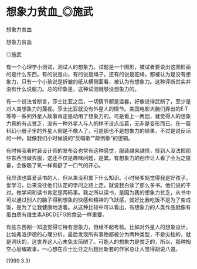 # 想象力贫血_◎施武

想象力贫血

想象力贫血

◎施武

有一个心理学小测试，测试人的想象力。试题是一个图形，被试者要说出这图形画的是什么东西。有的说是山，有的说是绳子，还有的说是驼峰，都被认为是没有想象力，只有一个小孩说是折皱的纸从横侧面看，被认为有想象力。这种评断其实并没有什么说服力。总的印象是，这种试测就够没想象力的。

有一个说法曾断言，莎士比亚之后，一切情节都是滥套，好像说得武断了，至少是对人类想象力的蔑视。莎士比亚就没有外星人的情节。美国电影大腕们弄出的E·T等等一系列外星人故事肯定是动用了想象力的。可是看上一两回，就觉得人的想象力真的有点贫乏，没有一种外星人与人的样子没点瓜葛，无非是变形而已。在一篇科幻小册子里的外星人倒是不像人了，可是那也不是想象力的结果，不过是说反话的一种，就像我们小时候说的“反唱歌”“颠倒歌”的逻辑。

有时候我看时装设计师的发布会也常有这种感觉，服装越来越怪，怪到人没法把那些东西当做衣服，这还不仅是趣味问题，是累。有想象力的创作让人看了会为之振奋，会像吸了氧一样有舒了一口气的开心。

我应该也算爱读书的人，但从来没积累下什么知识。小时候爹妈觉得我是好孩子，爱学习，后来没往他们认定的学问之路上走，就说我白读了那么多书。他们说的不对。做学问和读书肯定是两码事。我之所以读书，是因为我的想象力贫乏，从书中可以通过别人的脑子得到想象的快感和精神的飞跃感，就好比我吃饭不是为了变成饭，是为了让我健康地活着。从这种比较中可以看出，有想象力的人类作品就像有蛋白质有维生素ABCDEFG的食品一样重要。

有些东西刚一知道觉得它特有想象力，但经不起考核。比如对外星人的想象设计，比如弗洛伊德的心理分析，最后发现所有事物都被分为两种类型，不是尖柱的，就是洞状的，这世界这人心未免太简陋了。可能人的想象力是贫乏的，所以，那种掏空心思编故事，一心想在莎士比亚之后趟出新套的作家总让人觉得胡说八道。

(1999.3.3)